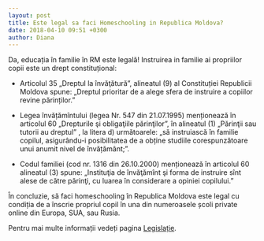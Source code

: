 ```yaml
---
layout: post
title: Este legal sa faci Homeschooling in Republica Moldova?
date: 2018-04-10 09:51 +0300
author: Diana
---
```


Da, educația în familie în RM este legală! Instruirea in familie ai propriilor
copii este un drept constituțional:

* Articolul 35 „Dreptul la învăţătură”, alineatul (9) al Constituției Republicii
Moldova spune: „Dreptul prioritar de a alege sfera de instruire a copiilor
revine părinților.”

* Legea învățămîntului (legea Nr. 547 din 21.07.1995) menționează în articolul
60 „Drepturile şi obligaţiile părinţilor”, în alineatul (1) „Părinţii sau
tutorii au dreptul” , la litera d) următoarele: „să instruiască în familie
copilul, asigurându-i posibilitatea de a obține studiile corespunzătoare unui
anumit nivel de învățământ;”.

* Codul familiei (cod nr. 1316 din 26.10.2000) menționează în articolul 60
alineatul (3) spune: „Instituţia de învăţămînt şi forma de instruire sînt alese
de către părinţi, cu luarea în considerare a opiniei copilului.”

În concluzie, să faci homeschooling în Republica Moldova este legal cu condiția de
a înscrie propriul copil în una din numeroasele școli private online din Europa,
SUA, sau Rusia.

Pentru mai multe informații vedeți pagina [Legislație](/legislatie).
